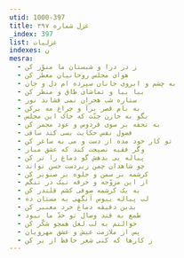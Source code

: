 ```yaml
---
utid: 1000-397
title: غزل شماره ۳۹۷
_index: 397
list: غزلیات
indexes: ن
mesra:
  - ز در درا و شبستان ما منوّر کن
  - هوای مجلس روحانیان معطّر کن
  - به چشم و ابروی جانان سپرده ام دل و جان
  - بیا بیا و تماشای طاق و منظر کن
  - ستاره شب هجران نمی فشاند نور
  - به بام قصر برآ و چراغ مه برکن
  - بگو به خازن جنّت که خاک این مجلس
  - به تحفه بر سوی فردوس و عود مجمر کن
  - فضول نفس حکایت بسی کند ساقی
  - تو کار خود مده از دست و می به ساغر کن
  - وگر فقیه نصیحت کند که عشق مباز
  - پیاله یی بدهش گو دماغ را تر کن
  - چو شاهدان چمن زیردست حسن تواند
  - کرشمه بر سمن و جلوه بر صنوبر کن
  - از این مزوّجه و خرقه نیک در تنگم
  - به یک کرشمه صوفی کشم قلندر کن
  - لب پیاله ببوس آنگهی به مستان ده
  - بدین دقیقه دماغ خرد معنبر کن
  - طمع به قند وصال تو حدّ ما نبود
  - حوالتم به لب لعل همچو شکّر کن
  - پس از ملازمت عیش و عشق مهرویان
  - ز کارها که کنی شعر حافظ از بر کن
---
```

